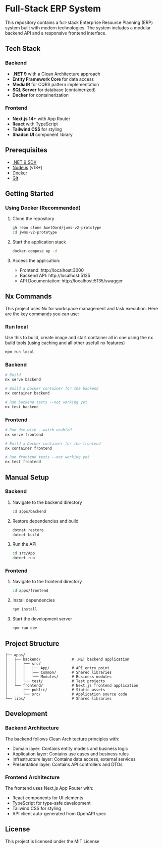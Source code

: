 # Full-Stack ERP System

This repository contains a full-stack Enterprise Resource Planning (ERP) system built with modern technologies. The system includes a modular backend API and a responsive frontend interface.

## Tech Stack

### Backend
- **.NET 9** with a Clean Architecture approach
- **Entity Framework Core** for data access
- **MediatR** for CQRS pattern implementation
- **SQL Server** for database (containerized)
- **Docker** for containerization

### Frontend
- **Next.js 14+** with App Router
- **React** with TypeScript
- **Tailwind CSS** for styling
- **Shadcn UI** component library

## Prerequisites

- [.NET 9 SDK](https://dotnet.microsoft.com/download)
- [Node.js](https://nodejs.org/) (v18+)
- [Docker](https://www.docker.com/products/docker-desktop)
- [Git](https://git-scm.com/downloads)

## Getting Started

### Using Docker (Recommended)

1. Clone the repository
   ```bash
   gh repo clone AxelOord/jwms-v2-prototype
   cd jwms-v2-prototype
   ```

2. Start the application stack
   ```bash
   docker-compose up -d
   ```

3. Access the application:
   - Frontend: http://localhost:3000
   - Backend API: http://localhost:5135
   - API Documentation: http://localhost:5135/swagger

## Nx Commands

This project uses Nx for workspace management and task execution. Here are the key commands you can use:

### Run local
Use this to build, create image and start container all in one using the nx build tools (using caching and all other usefull nx features)
```bash
npm run local
```

### Backend

```bash
# Build
nx serve backend
```
```bash
# Build a Docker container for the backend
nx container backend
```
```bash
# Run backend tests --not working yet
nx test backend
```

### Frontend

```bash
# Run dev with --watch enabled
nx serve frontend
```
```bash
# Build a Docker container for the frontend
nx container frontend
```
```bash
# Run frontend tests --not working yet
nx test frontend
```

## Manual Setup

### Backend

1. Navigate to the backend directory
   ```bash
   cd apps/backend
   ```

2. Restore dependencies and build
   ```bash
   dotnet restore
   dotnet build
   ```

3. Run the API
   ```bash
   cd src/App
   dotnet run
   ```

### Frontend

1. Navigate to the frontend directory
   ```bash
   cd apps/frontend
   ```

2. Install dependencies
   ```bash
   npm install
   ```

3. Start the development server
   ```bash
   npm run dev
   ```

## Project Structure

```
├── apps/
│   ├── backend/              # .NET backend application
│   │   ├── src/
│   │   │   ├── App/          # API entry point
│   │   │   ├── Common/       # Shared libraries
│   │   │   └── Modules/      # Business modules
│   │   └── test/             # Test projects
│   └── frontend/             # Next.js frontend application
│       ├── public/           # Static assets
│       └── src/              # Application source code
└── libs/                     # Shared libraries
```

## Development

### Backend Architecture

The backend follows Clean Architecture principles with:

- Domain layer: Contains entity models and business logic
- Application layer: Contains use cases and business rules
- Infrastructure layer: Contains data access, external services
- Presentation layer: Contains API controllers and DTOs

### Frontend Architecture

The frontend uses Next.js App Router with:

- React components for UI elements
- TypeScript for type-safe development
- Tailwind CSS for styling
- API client auto-generated from OpenAPI spec

## License

This project is licensed under the MIT License